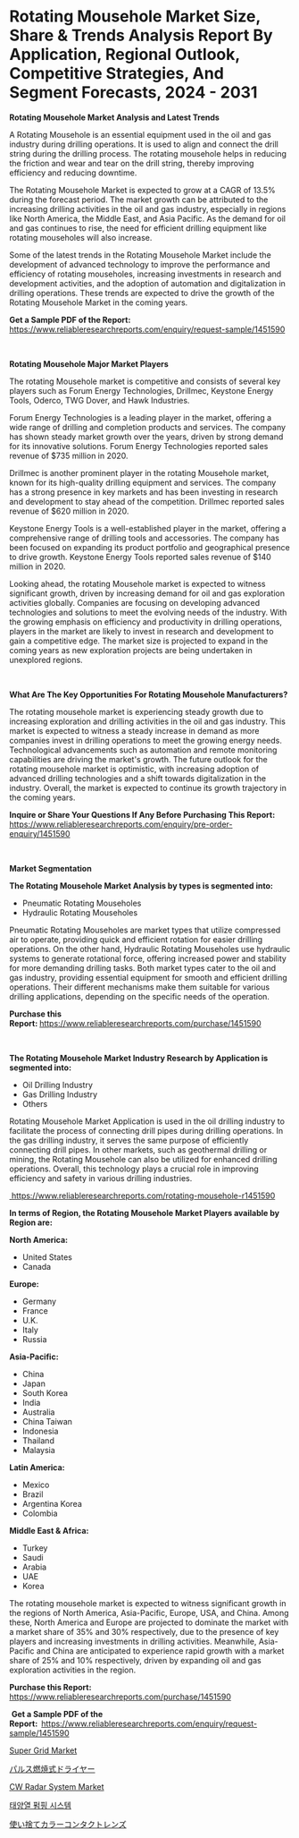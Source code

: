 <p><h1>Rotating Mousehole Market Size, Share & Trends Analysis Report By Application, Regional Outlook, Competitive Strategies, And Segment Forecasts, 2024 - 2031</h1></p><p><strong>Rotating Mousehole Market Analysis and Latest Trends</strong></p>
<p><p>A Rotating Mousehole is an essential equipment used in the oil and gas industry during drilling operations. It is used to align and connect the drill string during the drilling process. The rotating mousehole helps in reducing the friction and wear and tear on the drill string, thereby improving efficiency and reducing downtime.</p><p>The Rotating Mousehole Market is expected to grow at a CAGR of 13.5% during the forecast period. The market growth can be attributed to the increasing drilling activities in the oil and gas industry, especially in regions like North America, the Middle East, and Asia Pacific. As the demand for oil and gas continues to rise, the need for efficient drilling equipment like rotating mouseholes will also increase.</p><p>Some of the latest trends in the Rotating Mousehole Market include the development of advanced technology to improve the performance and efficiency of rotating mouseholes, increasing investments in research and development activities, and the adoption of automation and digitalization in drilling operations. These trends are expected to drive the growth of the Rotating Mousehole Market in the coming years.</p></p>
<p><strong>Get a Sample PDF of the Report:&nbsp;</strong> <a href="https://www.reliableresearchreports.com/enquiry/request-sample/1451590">https://www.reliableresearchreports.com/enquiry/request-sample/1451590</a></p>
<p>&nbsp;</p>
<p><strong>Rotating Mousehole Major Market Players</strong></p>
<p><p>The rotating Mousehole market is competitive and consists of several key players such as Forum Energy Technologies, Drillmec, Keystone Energy Tools, Oderco, TWG Dover, and Hawk Industries. </p><p>Forum Energy Technologies is a leading player in the market, offering a wide range of drilling and completion products and services. The company has shown steady market growth over the years, driven by strong demand for its innovative solutions. Forum Energy Technologies reported sales revenue of $735 million in 2020.</p><p>Drillmec is another prominent player in the rotating Mousehole market, known for its high-quality drilling equipment and services. The company has a strong presence in key markets and has been investing in research and development to stay ahead of the competition. Drillmec reported sales revenue of $620 million in 2020.</p><p>Keystone Energy Tools is a well-established player in the market, offering a comprehensive range of drilling tools and accessories. The company has been focused on expanding its product portfolio and geographical presence to drive growth. Keystone Energy Tools reported sales revenue of $140 million in 2020.</p><p>Looking ahead, the rotating Mousehole market is expected to witness significant growth, driven by increasing demand for oil and gas exploration activities globally. Companies are focusing on developing advanced technologies and solutions to meet the evolving needs of the industry. With the growing emphasis on efficiency and productivity in drilling operations, players in the market are likely to invest in research and development to gain a competitive edge. The market size is projected to expand in the coming years as new exploration projects are being undertaken in unexplored regions.</p></p>
<p>&nbsp;</p>
<p><strong>What Are The Key Opportunities For Rotating Mousehole Manufacturers?</strong></p>
<p><p>The rotating mousehole market is experiencing steady growth due to increasing exploration and drilling activities in the oil and gas industry. This market is expected to witness a steady increase in demand as more companies invest in drilling operations to meet the growing energy needs. Technological advancements such as automation and remote monitoring capabilities are driving the market's growth. The future outlook for the rotating mousehole market is optimistic, with increasing adoption of advanced drilling technologies and a shift towards digitalization in the industry. Overall, the market is expected to continue its growth trajectory in the coming years.</p></p>
<p><strong>Inquire or Share Your Questions If Any Before Purchasing This Report:</strong> <a href="https://www.reliableresearchreports.com/enquiry/pre-order-enquiry/1451590">https://www.reliableresearchreports.com/enquiry/pre-order-enquiry/1451590</a></p>
<p>&nbsp;</p>
<p><strong>Market Segmentation</strong></p>
<p><strong>The Rotating Mousehole Market Analysis by types is segmented into:</strong></p>
<p><ul><li>Pneumatic Rotating Mouseholes</li><li>Hydraulic Rotating Mouseholes</li></ul></p>
<p><p>Pneumatic Rotating Mouseholes are market types that utilize compressed air to operate, providing quick and efficient rotation for easier drilling operations. On the other hand, Hydraulic Rotating Mouseholes use hydraulic systems to generate rotational force, offering increased power and stability for more demanding drilling tasks. Both market types cater to the oil and gas industry, providing essential equipment for smooth and efficient drilling operations. Their different mechanisms make them suitable for various drilling applications, depending on the specific needs of the operation.</p></p>
<p><strong>Purchase this Report:&nbsp;</strong><a href="https://www.reliableresearchreports.com/purchase/1451590">https://www.reliableresearchreports.com/purchase/1451590</a></p>
<p>&nbsp;</p>
<p><strong>The Rotating Mousehole Market Industry Research by Application is segmented into:</strong></p>
<p><ul><li>Oil Drilling Industry</li><li>Gas Drilling Industry</li><li>Others</li></ul></p>
<p><p>Rotating Mousehole Market Application is used in the oil drilling industry to facilitate the process of connecting drill pipes during drilling operations. In the gas drilling industry, it serves the same purpose of efficiently connecting drill pipes. In other markets, such as geothermal drilling or mining, the Rotating Mousehole can also be utilized for enhanced drilling operations. Overall, this technology plays a crucial role in improving efficiency and safety in various drilling industries.</p></p>
<p><a href="https://www.reliableresearchreports.com/rotating-mousehole-r1451590">&nbsp;https://www.reliableresearchreports.com/rotating-mousehole-r1451590</a></p>
<p><strong>In terms of Region, the Rotating Mousehole Market Players available by Region are:</strong></p>
<p>
    <p> <strong> North America: </strong>
        <ul>
            <li>United States</li>
            <li>Canada</li>
        </ul>
        </p> 
    <p> <strong> Europe: </strong>
        <ul>
            <li>Germany</li>
            <li>France</li>
            <li>U.K.</li>
            <li>Italy</li>
            <li>Russia</li>
        </ul>
        </p> 
    <p> <strong> Asia-Pacific: </strong>
        <ul>
            <li>China</li>
            <li>Japan</li>
            <li>South Korea</li>
            <li>India</li>
            <li>Australia</li>
            <li>China Taiwan</li>
            <li>Indonesia</li>
            <li>Thailand</li>
            <li>Malaysia</li>
        </ul>
        </p> 
    <p> <strong> Latin America: </strong>
        <ul>
            <li>Mexico</li>
            <li>Brazil</li>
            <li>Argentina Korea</li>
            <li>Colombia</li>
        </ul>
        </p> 
    <p> <strong> Middle East & Africa: </strong>
        <ul>
            <li>Turkey</li>
            <li>Saudi</li>
            <li>Arabia</li>
            <li>UAE</li>
            <li>Korea</li>
        </ul>
    </p>
    </p>
<p><p>The rotating mousehole market is expected to witness significant growth in the regions of North America, Asia-Pacific, Europe, USA, and China. Among these, North America and Europe are projected to dominate the market with a market share of 35% and 30% respectively, due to the presence of key players and increasing investments in drilling activities. Meanwhile, Asia-Pacific and China are anticipated to experience rapid growth with a market share of 25% and 10% respectively, driven by expanding oil and gas exploration activities in the region.</p></p>
<p><strong>Purchase this Report: </strong><a href="https://www.reliableresearchreports.com/purchase/1451590">https://www.reliableresearchreports.com/purchase/1451590</a></p>
<p>&nbsp;<strong>Get a Sample PDF of the Report:&nbsp;&nbsp;</strong><a href="https://www.reliableresearchreports.com/enquiry/request-sample/1451590">https://www.reliableresearchreports.com/enquiry/request-sample/1451590</a></p>
<p><strong></strong></p>
<p><p><a href="https://github.com/cameroneffertz/Market-Research-Report-List-1/blob/main/super-grid-market.md">Super Grid Market</a></p><p><a href="https://medium.com/@lilliegrant1999/%E3%83%91%E3%83%AB%E3%82%B9%E7%87%83%E7%84%BC%E4%B9%BE%E7%87%A5%E6%A9%9F%E5%B8%82%E5%A0%B4%E3%81%B8%E3%81%AE%E6%B7%B1%E3%81%84%E6%8E%A2%E7%A9%B6-%E5%8B%95%E5%90%91-%E5%B8%82%E5%A0%B4%E3%82%BB%E3%82%B0%E3%83%A1%E3%83%B3%E3%83%86%E3%83%BC%E3%82%B7%E3%83%A7%E3%83%B3-%E7%AB%B6%E4%BA%89%E5%88%86%E6%9E%90-e5820ee02b6c">パルス燃焼式ドライヤー</a></p><p><a href="https://github.com/shahriarnajimjoy333/Market-Research-Report-List-1/blob/main/cw-radar-system-market.md">CW Radar System Market</a></p><p><a href="https://github.com/oajzkywllm460/Market-Research-Report-List-2/blob/main/7414884165420.md">태양열 펌핑 시스템</a></p><p><a href="https://github.com/bucuel854722/Market-Research-Report-List-2/blob/main/7300376154771.md">使い捨てカラーコンタクトレンズ</a></p></p>
